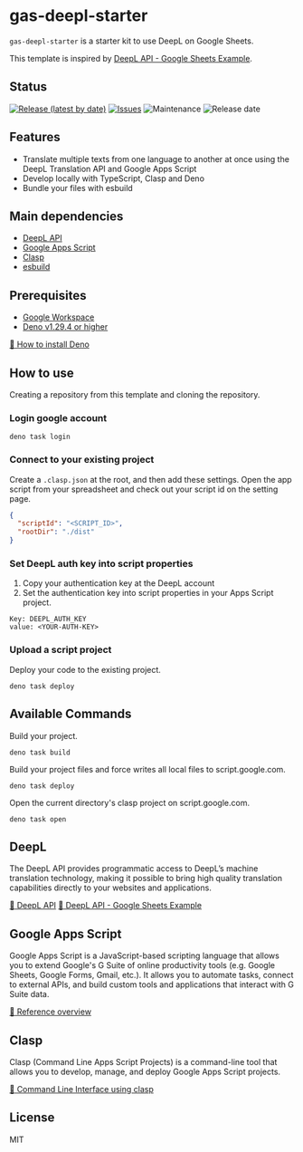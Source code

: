 # gas-deepl-starter

`gas-deepl-starter` is a starter kit to use DeepL on Google Sheets.

This template is inspired by [DeepL API - Google Sheets Example](https://github.com/DeepLcom/google-sheets-example).

## Status

[![Release (latest by date)](https://img.shields.io/github/v/release/Kazuki-tam/gas-deepl-starter)](https://github.com/Kazuki-tam/gas-deepl-starter/releases/tag/v0.0.1)
[![Issues](https://img.shields.io/github/issues/Kazuki-tam/gas-deepl-starter)](https://github.com/Kazuki-tam/gas-deepl-starter/issues)
![Maintenance](https://img.shields.io/maintenance/yes/2023)
![Release date](https://img.shields.io/github/release-date/Kazuki-tam/gas-deepl-starter)

## Features
- Translate multiple texts from one language to another at once using the DeepL Translation API and Google Apps Script
- Develop locally with TypeScript, Clasp and Deno
- Bundle your files with esbuild

## Main dependencies

- [DeepL API](https://www.deepl.com/pro#developer)
- [Google Apps Script](https://workspace.google.co.jp/intl/en/products/apps-script/)
- [Clasp](https://github.com/google/clasp)
- [esbuild](https://esbuild.github.io/)

## Prerequisites

- [Google Workspace](https://workspace.google.co.jp/)
- [Deno v1.29.4 or higher](https://deno.land/)

[🦕 How to install Deno](https://deno.land/manual@v1.29.4/getting_started/installation)

## How to use

Creating a repository from this template and cloning the repository.

### Login google account

```shell
deno task login
```

### Connect to your existing project

Create a `.clasp.json` at the root, and then add these settings.
Open the app script from your spreadsheet and check out your script id on the setting page.

```json
{
  "scriptId": "<SCRIPT_ID>",
  "rootDir": "./dist"
}
```

### Set DeepL auth key into script properties

1. Copy your authentication key at the DeepL account
2. Set the authentication key into script properties in your Apps Script project.

```
Key: DEEPL_AUTH_KEY
value: <YOUR-AUTH-KEY>
```

### Upload a script project

Deploy your code to the existing project.

```shell
deno task deploy
```

## Available Commands

Build your project.

```shell
deno task build
```

Build your project files and force writes all local files to script.google.com.

```shell
deno task deploy
```

Open the current directory's clasp project on script.google.com.

```shell
deno task open
```

## DeepL
The DeepL API provides programmatic access to DeepL’s machine translation technology, making it possible to bring high quality translation capabilities directly to your websites and applications.

[📖 DeepL API](https://www.deepl.com/docs-api)
[📖 DeepL API - Google Sheets Example](https://github.com/DeepLcom/google-sheets-example)

## Google Apps Script
Google Apps Script is a JavaScript-based scripting language that allows you to extend Google's G Suite of online productivity tools (e.g. Google Sheets, Google Forms, Gmail, etc.). It allows you to automate tasks, connect to external APIs, and build custom tools and applications that interact with G Suite data.

[📖 Reference overview](https://developers.google.com/apps-script/reference)

## Clasp
Clasp (Command Line Apps Script Projects) is a command-line tool that allows you to develop, manage, and deploy Google Apps Script projects.

[📖 Command Line Interface using clasp](https://developers.google.com/apps-script/guides/clasp)

## License
MIT
